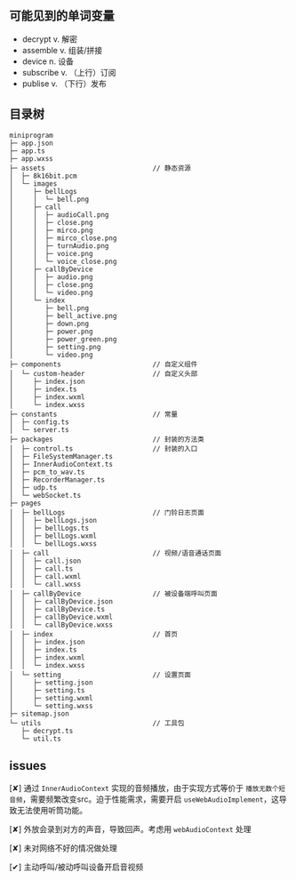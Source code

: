 ## 可能见到的单词变量
- decrypt    v. 解密
- assemble   v. 组装/拼接
- device     n. 设备
- subscribe  v. （上行）订阅
- publise    v. （下行）发布


## 目录树
```
miniprogram
├─ app.json
├─ app.ts
├─ app.wxss
├─ assets                           // 静态资源
│  ├─ 8k16bit.pcm               
│  └─ images
│     ├─ bellLogs
│     │  └─ bell.png
│     ├─ call
│     │  ├─ audioCall.png
│     │  ├─ close.png
│     │  ├─ mirco.png
│     │  ├─ mirco_close.png
│     │  ├─ turnAudio.png
│     │  ├─ voice.png
│     │  └─ voice_close.png
│     ├─ callByDevice
│     │  ├─ audio.png
│     │  ├─ close.png
│     │  └─ video.png
│     └─ index
│        ├─ bell.png
│        ├─ bell_active.png
│        ├─ down.png
│        ├─ power.png
│        ├─ power_green.png
│        ├─ setting.png
│        └─ video.png
├─ components                       // 自定义组件
│  └─ custom-header                 // 自定义头部
│     ├─ index.json
│     ├─ index.ts
│     ├─ index.wxml
│     └─ index.wxss
├─ constants                        // 常量
│  ├─ config.ts
│  └─ server.ts
├─ packages                         // 封装的方法类
│  ├─ control.ts                    // 封装的入口
│  ├─ FileSystemManager.ts
│  ├─ InnerAudioContext.ts
│  ├─ pcm_to_wav.ts
│  ├─ RecorderManager.ts
│  ├─ udp.ts
│  └─ webSocket.ts
├─ pages
│  ├─ bellLogs                      // 门铃日志页面
│  │  ├─ bellLogs.json
│  │  ├─ bellLogs.ts
│  │  ├─ bellLogs.wxml
│  │  └─ bellLogs.wxss
│  ├─ call                          // 视频/语音通话页面
│  │  ├─ call.json
│  │  ├─ call.ts
│  │  ├─ call.wxml
│  │  └─ call.wxss
│  ├─ callByDevice                  // 被设备端呼叫页面
│  │  ├─ callByDevice.json
│  │  ├─ callByDevice.ts
│  │  ├─ callByDevice.wxml
│  │  └─ callByDevice.wxss
│  ├─ index                         // 首页
│  │  ├─ index.json
│  │  ├─ index.ts
│  │  ├─ index.wxml
│  │  └─ index.wxss 
│  └─ setting                       // 设置页面
│     ├─ setting.json
│     ├─ setting.ts
│     ├─ setting.wxml
│     └─ setting.wxss
├─ sitemap.json
└─ utils                            // 工具包
   ├─ decrypt.ts
   └─ util.ts

```

## issues
[&#10008;] 通过 `InnerAudioContext` 实现的音频播放，由于实现方式等价于 `播放无数个短音频`，需要频繁改变src。迫于性能需求，需要开启 `useWebAudioImplement`，这导致无法使用听筒功能。

[&#10008;] 外放会录到对方的声音，导致回声。考虑用 `webAudioContext` 处理

[&#10008;] 未对网络不好的情况做处理

[&#10004;] 主动呼叫/被动呼叫设备开启音视频